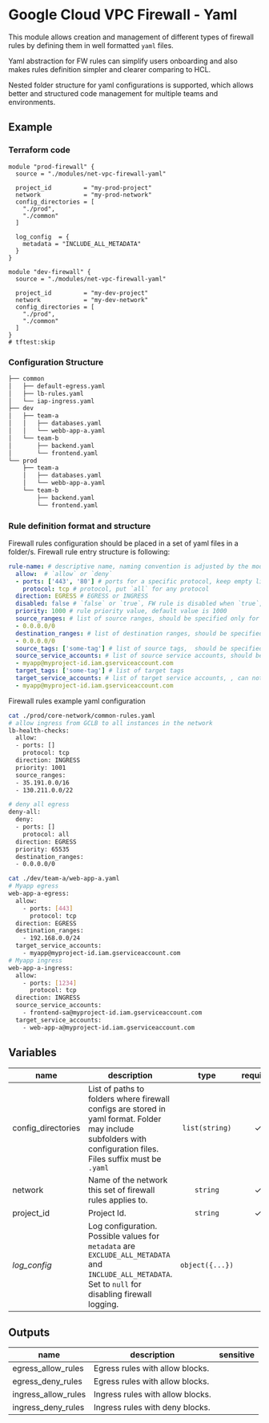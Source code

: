 # Google Cloud VPC Firewall - Yaml

This module allows creation and management of different types of firewall rules by defining them in well formatted `yaml` files. 

Yaml abstraction for FW rules can simplify users onboarding and also makes rules definition simpler and clearer comparing to HCL.

Nested folder structure for yaml configurations is supported, which allows better and structured code management for multiple teams and environments. 

## Example

### Terraform code

```hcl
module "prod-firewall" {
  source = "./modules/net-vpc-firewall-yaml"
  
  project_id         = "my-prod-project"
  network            = "my-prod-network"
  config_directories = [
    "./prod",
    "./common"
  ]

  log_config  = {
    metadata = "INCLUDE_ALL_METADATA"
  }
}

module "dev-firewall" {
  source = "./modules/net-vpc-firewall-yaml"
  
  project_id         = "my-dev-project"
  network            = "my-dev-network"
  config_directories = [
    "./prod",
    "./common"
  ]
}
# tftest:skip
```

### Configuration Structure

```bash
├── common
│   ├── default-egress.yaml
│   ├── lb-rules.yaml
│   └── iap-ingress.yaml
├── dev
│   ├── team-a
│   │   ├── databases.yaml
│   │   └── webb-app-a.yaml
│   └── team-b
│       ├── backend.yaml
│       └── frontend.yaml
└── prod
    ├── team-a
    │   ├── databases.yaml
    │   └── webb-app-a.yaml
    └── team-b
        ├── backend.yaml
        └── frontend.yaml
```

### Rule definition format and structure

Firewall rules configuration should be placed in a set of yaml files in a folder/s. Firewall rule entry structure is following:

```yaml
rule-name: # descriptive name, naming convention is adjusted by the module
  allow:  # `allow` or `deny`
  - ports: ['443', '80'] # ports for a specific protocol, keep empty list `[]` for all ports
    protocol: tcp # protocol, put `all` for any protocol
  direction: EGRESS # EGRESS or INGRESS
  disabled: false # `false` or `true`, FW rule is disabled when `true`, default value is `false`
  priority: 1000 # rule priority value, default value is 1000
  source_ranges: # list of source ranges, should be specified only for `INGRESS` rule
  - 0.0.0.0/0
  destination_ranges: # list of destination ranges, should be specified only for `EGRESS` rule
  - 0.0.0.0/0
  source_tags: ['some-tag'] # list of source tags,  should be specified only for `INGRESS` rule
  source_service_accounts: # list of source service accounts, should be specified only for `INGRESS` rule, can not be specified together with `source_tags` or `target_tags`
  - myapp@myproject-id.iam.gserviceaccount.com
  target_tags: ['some-tag'] # list of target tags
  target_service_accounts: # list of target service accounts, , can not be specified together with `source_tags` or `target_tags`
  - myapp@myproject-id.iam.gserviceaccount.com
```


Firewall rules example yaml configuration

```bash
cat ./prod/core-network/common-rules.yaml
# allow ingress from GCLB to all instances in the network
lb-health-checks:
  allow:
  - ports: []
    protocol: tcp
  direction: INGRESS
  priority: 1001
  source_ranges:
  - 35.191.0.0/16
  - 130.211.0.0/22

# deny all egress
deny-all:
  deny:
  - ports: []
    protocol: all
  direction: EGRESS
  priority: 65535
  destination_ranges:
  - 0.0.0.0/0

cat ./dev/team-a/web-app-a.yaml
# Myapp egress
web-app-a-egress:
  allow:
    - ports: [443]
      protocol: tcp
  direction: EGRESS
  destination_ranges:
    - 192.168.0.0/24
  target_service_accounts:
    - myapp@myproject-id.iam.gserviceaccount.com
# Myapp ingress
web-app-a-ingress:
  allow:
    - ports: [1234]
      protocol: tcp
  direction: INGRESS
  source_service_accounts:
    - frontend-sa@myproject-id.iam.gserviceaccount.com
  target_service_accounts:
    - web-app-a@myproject-id.iam.gserviceaccount.com
```

<!-- BEGIN TFDOC -->
## Variables

| name | description | type | required | default |
|---|---|:---: |:---:|:---:|
| config_directories | List of paths to folders where firewall configs are stored in yaml format. Folder may include subfolders with configuration files. Files suffix must be `.yaml` | <code title="list&#40;string&#41;">list(string)</code> | ✓ |  |
| network | Name of the network this set of firewall rules applies to. | <code title="">string</code> | ✓ |  |
| project_id | Project Id. | <code title="">string</code> | ✓ |  |
| *log_config* | Log configuration. Possible values for `metadata` are `EXCLUDE_ALL_METADATA` and `INCLUDE_ALL_METADATA`. Set to `null` for disabling firewall logging. | <code title="object&#40;&#123;&#10;metadata &#61; string&#10;&#125;&#41;">object({...})</code> |  | <code title="">null</code> |

## Outputs

| name | description | sensitive |
|---|---|:---:|
| egress_allow_rules | Egress rules with allow blocks. |  |
| egress_deny_rules | Egress rules with allow blocks. |  |
| ingress_allow_rules | Ingress rules with allow blocks. |  |
| ingress_deny_rules | Ingress rules with deny blocks. |  |
<!-- END TFDOC -->
